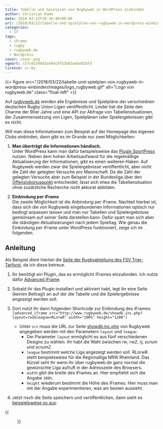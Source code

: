 ```yaml
---
title: Tabelle und Spielplan von Rugbyweb in WordPress einbinden
author: Christian Humm
date: 2018-03-22T10:39:48+00:00
url: /2018/03/22/tabelle-und-spielplan-von-rugbyweb-in-wordpress-einbinden/
categories:
  - IT
tags:
  - iFrame
  - rugby
  - rugbyweb.de
  - Wordpress
cover: cover.png
vgwort: c57c01349d3a49dc8fb3b83aebe02bfd
licence: cc-by
---
```

{{< figure src="/2018/03/22/tabelle-und-spielplan-von-rugbyweb-in-wordpress-einbinden/images/logo_rugbyweb.gif" alt="Logo von rugbyweb.de" class="float-left" >}}

Auf [rugbyweb.de][2] werden alle Ergebnisse und Spielpläne der verschiednen deutschen Rugby Union Ligen veröffentlicht. Leider hat die Seite den Charme der 90er Jahre und eine API zur Abfrage von Tabellensituationen, der Zusammensetzung von Ligen, Spielplänen oder Spielergebnissen gibt es nicht.

<!--more-->

Will man diese Informationen zum Beispiel auf der Homepage des eigenen Clubs einbinden, dann gibt es im Grunde nur zwei Möglichkeiten:

1. **Man überträgt die Informationen händisch.**\
  Unter WordPress kann man dafür beispielsweise das [Plugin SportPress][3] nutzen. Neben dem hohen Arbeitsaufwand für die regelmäßige Aktualisierung der Informationen, gibt es einen weiteren Haken: Auf Rugbyweb werden zwar die Spielergebnisse veröffentlicht, aber nicht die Zahl der gelegten Versuche pro Mannschaft. Da die Zahl der gelegten Versuche aber zum Beispiel in der Bundesliga über den [Offensivbonuspunkt][4] entscheidet, lässt sich etwa die Tabellensituation ohne zusätzliche Recherche nicht akkurat abbilden.

2. **Einbindung per iFrame**\
  Die zweite Möglichkeit ist die Anbindung per iFrame. Nachteil hierbei ist, dass sich die von Rugbyweb eingebundenen Informationen optisch nur bedingt anpassen lassen und man nur Tabellen und Spielergebnisse gemeinsam auf seiner Seite darstellen kann. Dafür spart man sich aber die ständigen Aktualisierungen nach jedem Spieltag. Wie genau die Einbindung per iFrame unter WordPress funktioniert, zeige ich im folgenden.

## Anleitung

Als Beispiel dient hierbei die [Seite der Rugbyabteilung des FSV Trier-Tarforst][5], da ich diese betreue.

1. Ihr benötigt ein Plugin, das es ermöglicht iFrames einzubinden. Ich nutze dafür [Advanced iFrame][6].
2. Sobald ihr das Plugin installiert und aktiviert habt, legt ihr eine Seite (keinen Beitrag!) an auf der die Tabelle und die Spielergebnisse angezeigt werden soll.
3. Dort nutzt ihr dann folgenden Shortcode zur Einbindung des iFrames:\
  `[advanced_iframe src="http://www.rugbyweb.de/showdb.inc.php?layout=rw2&league=RLnrwR" width="100%" height="1200"]`
  
    * Unter `src` muss die URL zur Seite [showdb.inc.php][7] von Rugbyweb angegeben werden mit den Parametern `layout` und `league`:
        * Der Parameter `layout` ermöglicht es aus fünf verschiedenen Designs zu wählen. Ihr habt die Wahl zwischen _rw_, _rw2_, _rj_, _scrum_ und _scrum2_.
        * `league` bestimmt welche Liga angezeigt werden soll. RLnrwR steht beispielsweise für die Regionalliga NRW Rheinland. Das Kürzel seht ihr wenn ihr über rugbyweb.de ganz normal die gewünschte Liga aufruft in der Adresszeile des Browsers.
        * `width` gibt die breite des iFrames an. Hier empfiehlt sich die Angabe `100%`.
        * `height` wiederum bestimmt die Höhe des iFrames. Hier muss man mit der Angabe experimentieren, was am besten aussieht.

4. Jetzt noch die Seite speichern und veröffentlichen, dann sieht es [beispielsweise so aus][8]:

{{<figure src="cover.png" title="Einbindung der Tabelle" link="https://www.c-m-l.net/blog/wp-content/uploads/2018/03/screenshot.png" >}}

 [1]: https://www.c-m-l.net/blog/wp-content/uploads/2018/03/logo_rugbyweb.gif
 [2]: http://www.rugbyweb.de
 [3]: https://de.wordpress.org/plugins/sportspress/
 [4]: https://de.wikipedia.org/wiki/Rugby-Union-Regeln#Punktwertung
 [5]: http://www.rugby-trier.de/
 [6]: https://de.wordpress.org/plugins/advanced-iframe/
 [7]: http://www.rugbyweb.de/showdb.inc.php
 [8]: http://www.rugby-trier.de/de/herren/tabelle/
 [9]: https://www.c-m-l.net/blog/wp-content/uploads/2018/03/screenshot.png
